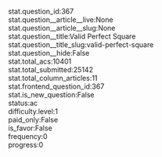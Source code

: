 stat.question_id:367  
stat.question__article__live:None  
stat.question__article__slug:None  
stat.question__title:Valid Perfect Square  
stat.question__title_slug:valid-perfect-square  
stat.question__hide:False  
stat.total_acs:10401  
stat.total_submitted:25142  
stat.total_column_articles:11  
stat.frontend_question_id:367  
stat.is_new_question:False  
status:ac  
difficulty.level:1  
paid_only:False  
is_favor:False  
frequency:0  
progress:0  
